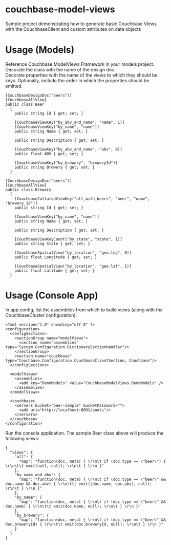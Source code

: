 couchbase-model-views
=====================

Sample project demonstrating how to generate basic Couchbase Views with the CouchbaseClient and custom attributes on data objects

Usage (Models)
=====================

Reference Couchbase.ModelViews.Framework in your models project.  Decorate the class with the name of the design doc.  
Decorate properties with the name of the views to which they should be keys.  Optionally, include the order in which 
the properties should be emitted.  

    [CouchbaseDesignDoc("beers")]
    [CouchbaseAllView]
    public class Beer
	  {
  		public string Id { get; set; }
  
  		[CouchbaseViewKey("by_abv_and_name", "name", 1)]
  		[CouchbaseViewKey("by_name", "name")]
  		public string Name { get; set; }
  
  		public string Description { get; set; }
  
  		[CouchbaseViewKey("by_abv_and_name", "abv", 0)]
  		public float ABV { get; set; }
  
  		[CouchbaseViewKey("by_brewery", "breweryId")]
  		public string Brewery { get; set; }
	  }

    [CouchbaseDesignDoc("beers")]
    [CouchbaseAllView]
    public class Brewery
	  {
		[CouchbaseCollatedViewKey("all_with_beers", "beer", "name", "brewery_id")]
  		public string Id { get; set; }
  
  		[CouchbaseViewKey("by_name", "name")]
  		public string Name { get; set; }
  
  		public string Description { get; set; }
  		
  		[CouchbaseViewKeyCount("by_state", "state", 1)]
  		public string State { get; set; }
  
		[CouchbaseSpatialView("by_location", "geo.lng", 0)]
		public float Longitude { get; set; }
  		
		[CouchbaseSpatialView("by_location", "geo.lat", 1)]
  		public float Latitude { get; set; }  		
	  }
    
Usage (Console App)
=====================

In app.config, list the assemblies from which to build views (along with the CouchbaseCluster configuration).

    <?xml version="1.0" encoding="utf-8" ?>
    <configuration>
      <configSections>    
        <sectionGroup name="modelViews">
          <section name="assemblies" type="System.Configuration.DictionarySectionHandler"/>      
        </sectionGroup>
        <section name="couchbase" type="Couchbase.Configuration.CouchbaseClientSection, Couchbase"/>
      </configSections>
  
      <modelViews>
        <assemblies>
          <add key="DemoModels" value="CouchbaseModelViews.DemoModels" />
        </assemblies>
      </modelViews>
    
      <couchbase>
        <servers bucket="beer-sample" bucketPassword="">
          <add uri="http://localhost:8091/pools"/>      
        </servers>
      </couchbase>
    </configuration>
    
Run the console application.  The sample Beer class above will produce the following views:

    {
      "views": {
        "all": {
          "map": "function(doc, meta) { \r\n\t if (doc.type == \"beer\") { \r\n\t\t emit(null, null); \r\n\t } \r\n }"        
        },
        "by_name_and_abv": {
          "map": "function(doc, meta) { \r\n\t if (doc.type == \"beer\" && doc.name && doc.abv) { \r\n\t\t emit([doc.name, doc.abv], null); \r\n\t } \r\n }"
        },
        "by_name": {
          "map": "function(doc, meta) { \r\n\t if (doc.type == \"beer\" && doc.name) { \r\n\t\t emit(doc.name, null); \r\n\t } \r\n }"
        },
        "by_brewery": {
          "map": "function(doc, meta) { \r\n\t if (doc.type == \"beer\" && doc.breweryId) { \r\n\t\t emit(doc.breweryId, null); \r\n\t } \r\n }"
        }
      }
    }